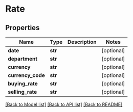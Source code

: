 # Rate

## Properties
Name | Type | Description | Notes
------------ | ------------- | ------------- | -------------
**date** | **str** |  | [optional] 
**department** | **str** |  | [optional] 
**currency** | **str** |  | [optional] 
**currency_code** | **str** |  | [optional] 
**buying_rate** | **str** |  | [optional] 
**selling_rate** | **str** |  | [optional] 

[[Back to Model list]](../README.md#documentation-for-models) [[Back to API list]](../README.md#documentation-for-api-endpoints) [[Back to README]](../README.md)


